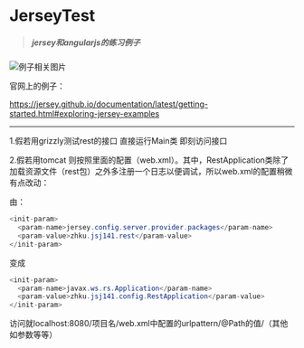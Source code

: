 # JerseyTest

> ##### jersey和angularjs的练习例子

![例子相关图片](https://github.com/Fyume/Jersey_Test/tree/master/src/main/webapp/img/readme/1.jpg)

官网上的例子：

https://jersey.github.io/documentation/latest/getting-started.html#exploring-jersey-examples

------------

1.假若用grizzly测试rest的接口 直接运行Main类 即刻访问接口

2.假若用tomcat 则按照里面的配置（web.xml）。其中，RestApplication类除了加载资源文件（rest包）之外多注册一个日志以便调试，所以web.xml的配置稍微有点改动：

由：

```java
<init-param>
  <param-name>jersey.config.server.provider.packages</param-name>
  <param-value>zhku.jsj141.rest</param-value>
</init-param>
```

变成

```java
<init-param>
  <param-name>javax.ws.rs.Application</param-name>
  <param-value>zhku.jsj141.config.RestApplication</param-value>
</init-param>
```

访问就localhost:8080/项目名/web.xml中配置的urlpattern/@Path的值/（其他如参数等等）